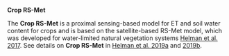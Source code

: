 **Crop RS-Met**

The **Crop RS-Met** is a proximal sensing-based model for ET and soil water content for crops and is based on the satellite-based RS-Met model, which was developed for water-limited natural vegetation systems [Helman et al. 2017](https://www.biogeosciences.net/14/3909/2017/). See details on **Crop RS-Met** in [Helman et al. 2019a](https://www.sciencedirect.com/science/article/pii/S0378377418307352) and [2019b](https://www.sciencedirect.com/science/article/pii/S0378429018309341?dgcid=author).
